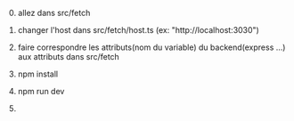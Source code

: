0) allez dans src/fetch

1) changer l'host dans src/fetch/host.ts (ex: "http://localhost:3030")

2) faire correspondre les attributs(nom du variable) du backend(express ...) aux attributs dans src/fetch

3) npm install
4) npm run dev

0) 